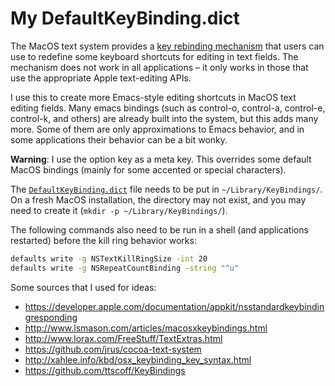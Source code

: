 # My DefaultKeyBinding.dict

The MacOS text system provides a [key rebinding mechanism](https://developer.apple.com/library/archive/documentation/Cocoa/Conceptual/EventOverview/TextDefaultsBindings/TextDefaultsBindings.html) that users can use to redefine some keyboard shortcuts for editing in text fields. The mechanism does not work in all applications – it only works in those that use the appropriate Apple text-editing APIs.

I use this to create more Emacs-style editing shortcuts in MacOS text editing fields. Many emacs bindings (such as control-o, control-a, control-e, control-k, and others) are already built into the system, but this adds many more. Some of them are only approximations to Emacs behavior, and in some applications their behavior can be a bit wonky.

**Warning**: I use the option key as a meta key. This overrides some default MacOS bindings (mainly for some accented or special characters).

The [`DefaultKeyBinding.dict`](DefaultKeyBinding.dict) file needs to be put in `~/Library/KeyBindings/`. On a fresh MacOS installation, the directory may not exist, and you may need to create it (`mkdir -p ~/Library/KeyBindings/`).

The following commands also need to be run in a shell (and applications restarted) before the kill ring behavior works:

```bash
defaults write -g NSTextKillRingSize -int 20
defaults write -g NSRepeatCountBinding -string "^u"
```

Some sources that I used for ideas:

* <https://developer.apple.com/documentation/appkit/nsstandardkeybindingresponding>
* <http://www.lsmason.com/articles/macosxkeybindings.html>
* <http://www.lorax.com/FreeStuff/TextExtras.html>
* <https://github.com/jrus/cocoa-text-system>
* <http://xahlee.info/kbd/osx_keybinding_key_syntax.html>
* <https://github.com/ttscoff/KeyBindings>
